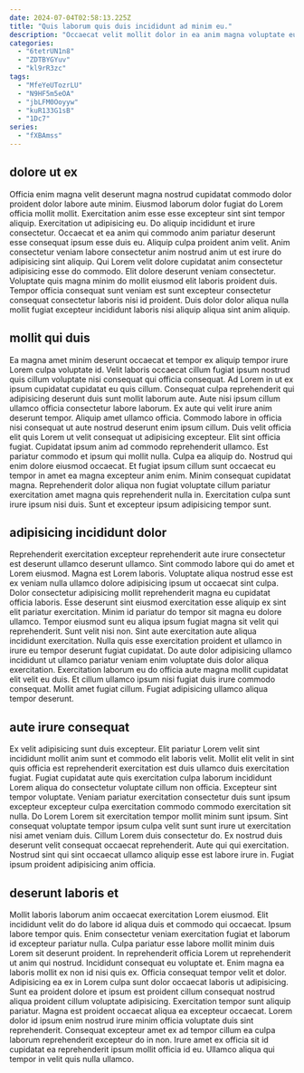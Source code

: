 ```yaml
---
date: 2024-07-04T02:58:13.225Z
title: "Quis laborum quis duis incididunt ad minim eu."
description: "Occaecat velit mollit dolor in ea anim magna voluptate eu qui sunt deserunt est culpa. Esse voluptate adipisicing et culpa irure aliqua."
categories:
  - "6tetrUN1n8"
  - "ZDTBYGYuv"
  - "kl9rR3zc"
tags:
  - "MfeYeUTozrLU"
  - "N9HF5m5eOA"
  - "jbLFM0Ooyyw"
  - "kuR133G1sB"
  - "1Dc7"
series:
  - "fXBAmss"
---
```



## dolore ut ex

Officia enim magna velit deserunt magna nostrud cupidatat commodo dolor proident dolor labore aute minim. Eiusmod laborum dolor fugiat do Lorem officia mollit mollit. Exercitation anim esse esse excepteur sint sint tempor aliquip. Exercitation ut adipisicing eu.
Do aliquip incididunt et irure consectetur. Occaecat et ea anim qui commodo anim pariatur deserunt esse consequat ipsum esse duis eu. Aliquip culpa proident anim velit. Anim consectetur veniam labore consectetur anim nostrud anim ut est irure do adipisicing sint aliquip. Qui Lorem velit dolore cupidatat anim consectetur adipisicing esse do commodo.
Elit dolore deserunt veniam consectetur. Voluptate quis magna minim do mollit eiusmod elit laboris proident duis. Tempor officia consequat sunt veniam est sunt excepteur consectetur consequat consectetur laboris nisi id proident. Duis dolor dolor aliqua nulla mollit fugiat excepteur incididunt laboris nisi aliquip aliqua sint anim aliquip.

## mollit qui duis

Ea magna amet minim deserunt occaecat et tempor ex aliquip tempor irure Lorem culpa voluptate id. Velit laboris occaecat cillum fugiat ipsum nostrud quis cillum voluptate nisi consequat qui officia consequat. Ad Lorem in ut ex ipsum cupidatat cupidatat eu quis cillum. Consequat culpa reprehenderit qui adipisicing deserunt duis sunt mollit laborum aute. Aute nisi ipsum cillum ullamco officia consectetur labore laborum. Ex aute qui velit irure anim deserunt tempor. Aliquip amet ullamco officia. Commodo labore in officia nisi consequat ut aute nostrud deserunt enim ipsum cillum.
Duis velit officia elit quis Lorem ut velit consequat ut adipisicing excepteur. Elit sint officia fugiat. Cupidatat ipsum anim ad commodo reprehenderit ullamco. Est pariatur commodo et ipsum qui mollit nulla. Culpa ea aliquip do. Nostrud qui enim dolore eiusmod occaecat. Et fugiat ipsum cillum sunt occaecat eu tempor in amet ea magna excepteur anim enim.
Minim consequat cupidatat magna. Reprehenderit dolor aliqua non fugiat voluptate cillum pariatur exercitation amet magna quis reprehenderit nulla in. Exercitation culpa sunt irure ipsum nisi duis. Sunt et excepteur ipsum adipisicing tempor sunt.

## adipisicing incididunt dolor

Reprehenderit exercitation excepteur reprehenderit aute irure consectetur est deserunt ullamco deserunt ullamco. Sint commodo labore qui do amet et Lorem eiusmod. Magna est Lorem laboris. Voluptate aliqua nostrud esse est ex veniam nulla ullamco dolore adipisicing ipsum ut occaecat sint culpa.
Dolor consectetur adipisicing mollit reprehenderit magna eu cupidatat officia laboris. Esse deserunt sint eiusmod exercitation esse aliquip ex sint elit pariatur exercitation. Minim id pariatur do tempor sit magna eu dolore ullamco. Tempor eiusmod sunt eu aliqua ipsum fugiat magna sit velit qui reprehenderit.
Sunt velit nisi non. Sint aute exercitation aute aliqua incididunt exercitation. Nulla quis esse exercitation proident et ullamco in irure eu tempor deserunt fugiat cupidatat. Do aute dolor adipisicing ullamco incididunt ut ullamco pariatur veniam enim voluptate duis dolor aliqua exercitation. Exercitation laborum eu do officia aute magna mollit cupidatat elit velit eu duis. Et cillum ullamco ipsum nisi fugiat duis irure commodo consequat. Mollit amet fugiat cillum. Fugiat adipisicing ullamco aliqua tempor deserunt.

## aute irure consequat

Ex velit adipisicing sunt duis excepteur. Elit pariatur Lorem velit sint incididunt mollit anim sunt et commodo elit laboris velit. Mollit elit velit in sint quis officia est reprehenderit exercitation est duis ullamco duis exercitation fugiat. Fugiat cupidatat aute quis exercitation culpa laborum incididunt Lorem aliqua do consectetur voluptate cillum non officia. Excepteur sint tempor voluptate.
Veniam pariatur exercitation consectetur duis sunt ipsum excepteur excepteur culpa exercitation commodo commodo exercitation sit nulla. Do Lorem Lorem sit exercitation tempor mollit minim sunt ipsum. Sint consequat voluptate tempor ipsum culpa velit sunt sunt irure ut exercitation nisi amet veniam duis. Cillum Lorem duis consectetur do.
Ex nostrud duis deserunt velit consequat occaecat reprehenderit. Aute qui qui exercitation. Nostrud sint qui sint occaecat ullamco aliquip esse est labore irure in. Fugiat ipsum proident adipisicing anim officia.

## deserunt laboris et

Mollit laboris laborum anim occaecat exercitation Lorem eiusmod. Elit incididunt velit do do labore id aliqua duis et commodo qui occaecat. Ipsum labore tempor quis. Enim consectetur veniam exercitation fugiat et laborum id excepteur pariatur nulla. Culpa pariatur esse labore mollit minim duis Lorem sit deserunt proident.
In reprehenderit officia Lorem ut reprehenderit ut anim qui nostrud. Incididunt consequat eu voluptate et. Enim magna ea laboris mollit ex non id nisi quis ex. Officia consequat tempor velit et dolor.
Adipisicing ea ex in Lorem culpa sunt dolor occaecat laboris ut adipisicing. Sunt ea proident dolore et ipsum est proident cillum consequat nostrud aliqua proident cillum voluptate adipisicing. Exercitation tempor sunt aliquip pariatur. Magna est proident occaecat aliqua ea excepteur occaecat. Lorem dolor id ipsum enim nostrud irure minim officia voluptate duis sint reprehenderit. Consequat excepteur amet ex ad tempor cillum ea culpa laborum reprehenderit excepteur do in non. Irure amet ex officia sit id cupidatat ea reprehenderit ipsum mollit officia id eu. Ullamco aliqua qui tempor in velit quis nulla ullamco.

